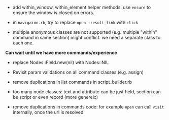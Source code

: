 * add within_window, within_element helper methods. use `ensure` to ensure the window is closed on errors.

* in `navigaion.rb`, try to replace `open :result_link` with `click`

* multiple anonymous classes are not supported (e.g. multiple "within" command in same section) might conflict. we need a separate class to each one.

__Can wait until we have more commands/experience__

* replace Nodes::Field.new(nil) with Nodes::NIL

* Revisit param validations on all command classes (e.g. assign)

* remove duplications in list commands in script_builder.rb

* too many node classes: text and attribute can be just field, section can be script or even record (more genereic)

* remove duplications in commands code: for example `open` can call `visit` internally, once the url is resolved
